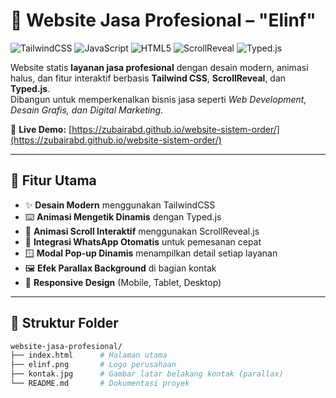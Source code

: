 # 💼 Website Jasa Profesional – "Elinf"

![TailwindCSS](https://img.shields.io/badge/TailwindCSS-3.4-blue?style=for-the-badge&logo=tailwindcss)
![JavaScript](https://img.shields.io/badge/JavaScript-ES6-yellow?style=for-the-badge&logo=javascript)
![HTML5](https://img.shields.io/badge/HTML5-Responsive-E34F26?style=for-the-badge&logo=html5)
![ScrollReveal](https://img.shields.io/badge/ScrollReveal.js-Animation-ff5a5f?style=for-the-badge)
![Typed.js](https://img.shields.io/badge/Typed.js-Typing%20Effect-orange?style=for-the-badge)

Website statis **layanan jasa profesional** dengan desain modern, animasi halus, dan fitur interaktif berbasis **Tailwind CSS**, **ScrollReveal**, dan **Typed.js**.  
Dibangun untuk memperkenalkan bisnis jasa seperti *Web Development, Desain Grafis, dan Digital Marketing*.

🔗 **Live Demo:** [https://zubairabd.github.io/website-sistem-order/](https://zubairabd.github.io/website-sistem-order/)

---

## 🚀 Fitur Utama

- ✨ **Desain Modern** menggunakan TailwindCSS  
- ⌨️ **Animasi Mengetik Dinamis** dengan Typed.js  
- 🧭 **Animasi Scroll Interaktif** menggunakan ScrollReveal.js  
- 💬 **Integrasi WhatsApp Otomatis** untuk pemesanan cepat  
- 🪟 **Modal Pop-up Dinamis** menampilkan detail setiap layanan  
- 🖼️ **Efek Parallax Background** di bagian kontak  
- 📱 **Responsive Design** (Mobile, Tablet, Desktop)

---

## 🧱 Struktur Folder

```bash
website-jasa-profesional/
├── index.html      # Halaman utama
├── elinf.png       # Logo perusahaan
├── kontak.jpg      # Gambar latar belakang kontak (parallax)
└── README.md       # Dokumentasi proyek
